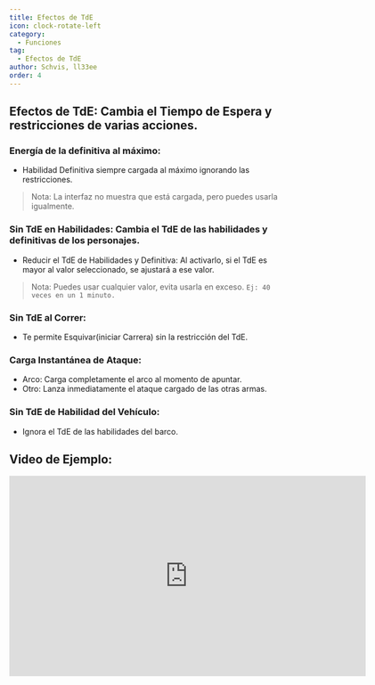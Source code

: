 ```yaml
---
title: Efectos de TdE
icon: clock-rotate-left
category:
  - Funciones
tag:
  - Efectos de TdE
author: Schvis, ll33ee
order: 4
---
```


## Efectos de TdE: Cambia el <b>Tiempo de Espera</b> y restricciones de varias acciones.
### Energía de la definitiva al máximo:
- Habilidad Definitiva siempre cargada al máximo ignorando las restricciones.
> Nota: La interfaz no muestra que está cargada, pero puedes usarla igualmente.
### Sin TdE en Habilidades: Cambia el TdE de las habilidades y definitivas de los personajes.
- Reducir el TdE de Habilidades y Definitiva: Al activarlo, si el TdE es mayor al valor seleccionado, se ajustará a ese valor.
> Nota: Puedes usar cualquier valor, evita usarla en exceso. `Ej: 40 veces en un 1 minuto.`
### Sin TdE al Correr:
- Te permite Esquivar(iniciar Carrera) sin la restricción del TdE.
### Carga Instantánea de Ataque:
- Arco: Carga completamente el arco al momento de apuntar.
- Otro: Lanza inmediatamente el ataque cargado de las otras armas.
### Sin TdE de Habilidad del Vehículo:
- Ignora el TdE de las habilidades del barco.

## Video de Ejemplo:

<div class="iframe-container"><iframe width="640" height="360" src="https://www.youtube.com/embed/qv5ykSL3Ojw?list=PL5eI1Tb64p56g27qfYk7VuFTz4FK6YrKa" title="Korepi - Cooldown Effects" frameborder="0" allow="accelerometer; autoplay; clipboard-write; encrypted-media; gyroscope; picture-in-picture; web-share" allowfullscreen></iframe></div>
